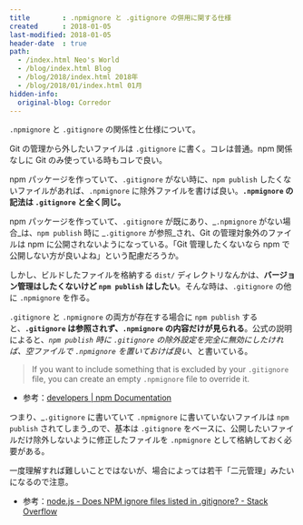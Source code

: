 ```yaml
---
title        : .npmignore と .gitignore の併用に関する仕様
created      : 2018-01-05
last-modified: 2018-01-05
header-date  : true
path:
  - /index.html Neo's World
  - /blog/index.html Blog
  - /blog/2018/index.html 2018年
  - /blog/2018/01/index.html 01月
hidden-info:
  original-blog: Corredor
---
```


`.npmignore` と `.gitignore` の関係性と仕様について。

Git の管理から外したいファイルは `.gitignore` に書く。コレは普通。npm 関係なしに Git のみ使っている時もコレで良い。

npm パッケージを作っていて、`.gitignore` がない時に、`npm publish` したくないファイルがあれば、`.npmignore` に除外ファイルを書けば良い。**`.npmignore` の記法は `.gitignore` と全く同じ。**

npm パッケージを作っていて、`.gitignore` が既にあり、_`.npmignore` がない場合_は、`npm publish` 時に _`.gitignore` が参照_され、Git の管理対象外のファイルは npm に公開されないようになっている。「Git 管理したくないなら npm で公開しない方が良いよね」という配慮だろうか。

しかし、ビルドしたファイルを格納する `dist/` ディレクトリなんかは、**バージョン管理はしたくないけど `npm publish` はしたい**。そんな時は、`.gitignore` の他に `.npmignore` を作る。

`.gitignore` と `.npmignore` の両方が存在する場合に `npm publish` すると、**`.gitignore` は参照されず、`.npmignore` の内容だけが見られる**。公式の説明によると、_`npm publish` 時に `.gitignore` の除外設定を完全に無効にしたければ、空ファイルで `.npmignore` を置いておけば良い_、と書いている。

> If you want to include something that is excluded by your `.gitignore` file, you can create an empty `.npmignore` file to override it.

- 参考：[developers | npm Documentation](https://docs.npmjs.com/misc/developers#keeping-files-out-of-your-package)

つまり、_`.gitignore` に書いていて `.npmignore` に書いていないファイルは `npm publish` されてしまう_ので、基本は `.gitignore` をベースに、公開したいファイルだけ除外しないように修正したファイルを `.npmignore` として格納しておく必要がある。

一度理解すれば難しいことではないが、場合によっては若干「二元管理」みたいになるので注意。

- 参考：[node.js - Does NPM ignore files listed in .gitignore? - Stack Overflow](https://stackoverflow.com/questions/24942161/does-npm-ignore-files-listed-in-gitignore)
